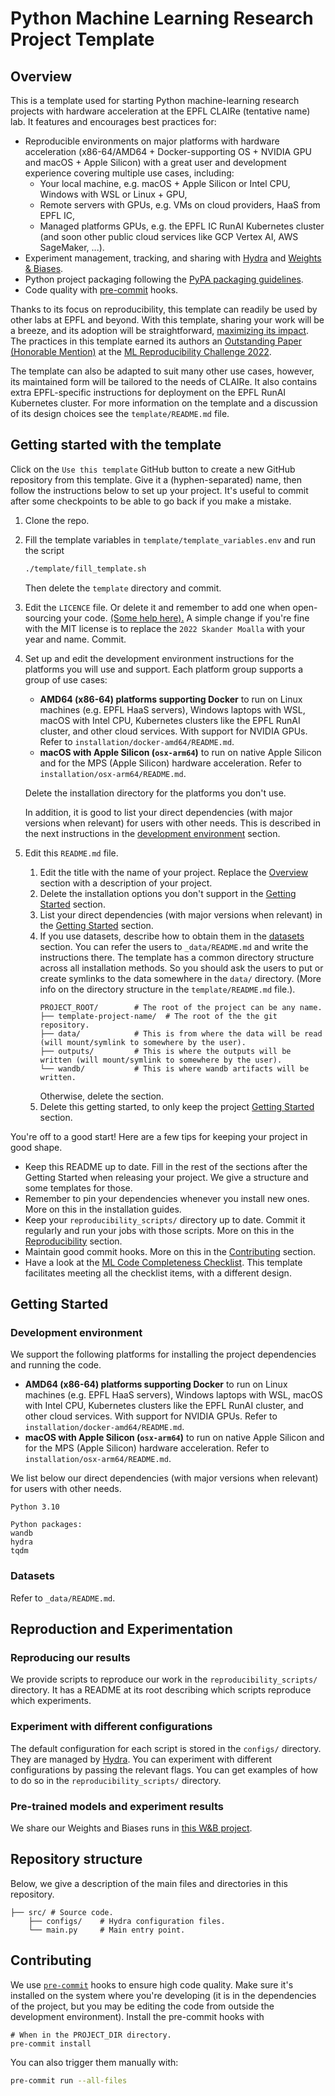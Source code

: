 # Python Machine Learning Research Project Template

## Overview

This is a template used for starting Python machine-learning research
projects with hardware acceleration at the EPFL CLAIRe (tentative name) lab.
It features and encourages best practices for:

- Reproducible environments on major platforms with hardware acceleration (x86-64/AMD64 + Docker-supporting OS + NVIDIA GPU and macOS + Apple Silicon)
  with a great user and development experience covering multiple use cases, including:
    - Your local machine, e.g. macOS + Apple Silicon or Intel CPU, Windows with WSL or Linux + GPU,
    - Remote servers with GPUs, e.g. VMs on cloud providers, HaaS from EPFL IC,
    - Managed platforms GPUs, e.g. the EPFL IC RunAI Kubernetes cluster (and soon other public cloud services like GCP Vertex AI, AWS SageMaker, ...).
- Experiment management, tracking, and sharing with [Hydra](https://hydra.cc/)
  and [Weights & Biases](https://wandb.ai/site).
- Python project packaging following the
  [PyPA packaging guidelines](https://packaging.python.org/en/latest/tutorials/packaging-projects/).
- Code quality with [pre-commit](https://pre-commit.com) hooks.

Thanks to its focus on reproducibility, this template can readily be used by other labs at EPFL and beyond.
With this template, sharing your work will be a breeze, and its adoption will be straightforward,
[maximizing its impact](https://medium.com/paperswithcode/ml-code-completeness-checklist-e9127b168501).
The practices in this template earned its authors
an [Outstanding Paper (Honorable Mention)](https://openreview.net/forum?id=E0qO5dI5aEn) at the
[ML Reproducibility Challenge 2022](https://paperswithcode.com/rc2022).

The template can also be adapted to suit many other use cases, however, its maintained form will be tailored to the
needs of CLAIRe.
It also contains extra EPFL-specific instructions for deployment on the EPFL RunAI Kubernetes cluster.
For more information on the template and a discussion of its design choices see the `template/README.md` file.

## Getting started with the template

Click on the `Use this template` GitHub button to create a new GitHub repository from this template.
Give it a (hyphen-separated) name, then follow the instructions below to set up your project.
It's useful to commit after some checkpoints to be able to go back if you make a mistake.

1. Clone the repo.
2. Fill the template variables in `template/template_variables.env` and run the script
   ```bash
   ./template/fill_template.sh
   ```
   Then delete the `template` directory and commit.

3. Edit the `LICENCE` file.
   Or delete it and remember to add one when open-sourcing your code.
   [(Some help here).](https://docs.github.com/en/repositories/managing-your-repositorys-settings-and-features/customizing-your-repository/licensing-a-repository)
   A simple change if you're fine with the MIT license is to replace the `2022 Skander Moalla` with your year and name.
   Commit.
4. Set up and edit the development environment instructions for the platforms you will use and support.
   Each platform group supports a group of use cases:
    - **AMD64 (x86-64) platforms supporting Docker** to run on Linux machines (e.g. EPFL HaaS servers), Windows laptops with WSL,
      macOS with Intel CPU, Kubernetes clusters like the EPFL RunAI cluster, and other cloud services. With support for NVIDIA GPUs.
      Refer to `installation/docker-amd64/README.md`.
    - **macOS with Apple Silicon (`osx-arm64`)** to run on native Apple Silicon and for the MPS (Apple Silicon) hardware acceleration.
      Refer to `installation/osx-arm64/README.md`.

   Delete the installation directory for the platforms you don't use.

   In addition, it is good to list your direct dependencies (with major versions when relevant)
   for users with other needs.
   This is described in the next instructions in the [development environment](#development-environment) section.
6. Edit this `README.md` file.
    1. Edit the title with the name of your project.
       Replace the [Overview](#overview) section with a description of your project.
    2. Delete the installation options you don't support in
       the [Getting Started](#getting-started) section.
    3. List your direct dependencies (with major versions when relevant)
       in the [Getting Started](#getting-started) section.
    4. If you use datasets, describe how to obtain them in the [datasets](#datasets) section.
       You can refer the users to `_data/README.md` and write the instructions there.
       The template has a common directory structure across all installation methods.
       So you should ask the users to put or create symlinks to the data somewhere in the `data/` directory.
       (More info on the directory structure in the `template/README.md` file.).
       ```
       PROJECT_ROOT/        # The root of the project can be any name.
       ├── template-project-name/  # The root of the the git repository.
       ├── data/            # This is from where the data will be read (will mount/symlink to somewhere by the user).
       ├── outputs/         # This is where the outputs will be written (will mount/symlink to somewhere by the user).
       └── wandb/           # This is where wandb artifacts will be written.
       ```
       Otherwise, delete the section.
    5. Delete this getting started, to only keep the project [Getting Started](#getting-started) section.

You're off to a good start! Here are a few tips for keeping your project in good shape.

- Keep this README up to date.
  Fill in the rest of the sections after the Getting Started when releasing your project.
  We give a structure and some templates for those.
- Remember to pin your dependencies whenever you install new ones.
  More on this in the installation guides.
- Keep your `reproducibility_scripts/` directory up to date.
  Commit it regularly and run your jobs with those scripts.
  More on this in the [Reproducibility](#reproducibility) section.
- Maintain good commit hooks. More on this in the [Contributing](#contributing) section.
- Have a look at the [ML Code Completeness Checklist](https://github.com/paperswithcode/releasing-research-code).
  This template facilitates meeting all the checklist items, with a different design.

## Getting Started

### Development environment

We support the following platforms for installing the project dependencies and running the code.

- **AMD64 (x86-64) platforms supporting Docker** to run on Linux machines (e.g. EPFL HaaS servers), Windows laptops with WSL,
  macOS with Intel CPU, Kubernetes clusters like the EPFL RunAI cluster, and other cloud services. With support for NVIDIA GPUs.
  Refer to `installation/docker-amd64/README.md`.
- **macOS with Apple Silicon (`osx-arm64`)** to run on native Apple Silicon and for the MPS (Apple Silicon) hardware acceleration.
  Refer to `installation/osx-arm64/README.md`.

We list below our direct dependencies (with major versions when relevant) for users with other needs.

```text
Python 3.10

Python packages:
wandb
hydra
tqdm
```

### Datasets

Refer to `_data/README.md`.

## Reproduction and Experimentation

### Reproducing our results

We provide scripts to reproduce our work in the `reproducibility_scripts/` directory.
It has a README at its root describing which scripts reproduce which experiments.

### Experiment with different configurations

The default configuration for each script is stored in the `configs/` directory.
They are managed by [Hydra](https://hydra.cc/docs/intro/).
You can experiment with different configurations by passing the relevant flags.
You can get examples of how to do so in the `reproducibility_scripts/` directory.

### Pre-trained models and experiment results

We share our Weights and Biases runs in [this W&B project](fill-me).

## Repository structure

Below, we give a description of the main files and directories in this repository.

```
├── src/ # Source code.
    ├── configs/    # Hydra configuration files.
    └── main.py     # Main entry point.
```

## Contributing

We use [`pre-commit`](https://pre-commit.com) hooks to ensure high code quality.
Make sure it's installed on the system where you're developing
(it is in the dependencies of the project, but you may be editing the code from outside the development environment).
Install the pre-commit hooks with

```
# When in the PROJECT_DIR directory.
pre-commit install
```

You can also trigger them manually with:

```bash
pre-commit run --all-files
```
